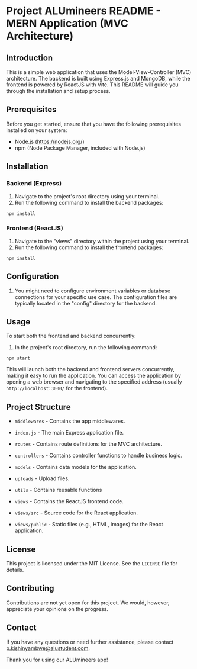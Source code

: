 # Project  ALUmineers README - MERN Application (MVC Architecture)

## Introduction
This is a simple web application that uses the Model-View-Controller (MVC) architecture. The backend is built using Express.js and MongoDB, while the frontend is powered by ReactJS with Vite. This README will guide you through the installation and setup process.

## Prerequisites
Before you get started, ensure that you have the following prerequisites installed on your system:
- Node.js (https://nodejs.org/)
- npm (Node Package Manager, included with Node.js)

## Installation

### Backend (Express)
1. Navigate to the project's root directory using your terminal.
2. Run the following command to install the backend packages:

```console
npm install
```

### Frontend (ReactJS)
1. Navigate to the "views" directory within the project using your terminal.
2. Run the following command to install the frontend packages:

```console
npm install
```


## Configuration
1. You might need to configure environment variables or database connections for your specific use case. The configuration files are typically located in the "config" directory for the backend.

## Usage

To start both the frontend and backend concurrently:

1. In the project's root directory, run the following command:

```console
npm start
```


This will launch both the backend and frontend servers concurrently, making it easy to run the application. You can access the application by opening a web browser and navigating to the specified address (usually `http://localhost:3000/` for the frontend).

## Project Structure
- `middlewares` - Contains the app middlewares.
- `index.js` - The main Express application file.
- `routes` - Contains route definitions for the MVC architecture.
- `controllers` - Contains controller functions to handle business logic.
- `models` - Contains data models for the application.
- `uploads` - Upload files.
- `utils` - Contains reusable functions

- `views` - Contains the ReactJS frontend code.
- `views/src` - Source code for the React application.
- `views/public` - Static files (e.g., HTML, images) for the React application.

## License
This project is licensed under the MIT License. See the `LICENSE` file for details.

## Contributing
Contributions are not yet open for this project. We would, however, appreciate your opinions on the progress.

## Contact
If you have any questions or need further assistance, please contact p.kishinyambwe@alustudent.com.

Thank you for using our ALUmineers app!
